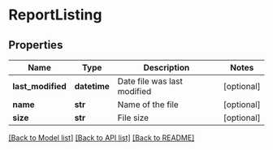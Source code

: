 # ReportListing

## Properties
Name | Type | Description | Notes
------------ | ------------- | ------------- | -------------
**last_modified** | **datetime** | Date file was last modified | [optional] 
**name** | **str** | Name of the file | [optional] 
**size** | **str** | File size | [optional] 

[[Back to Model list]](../README.md#documentation-for-models) [[Back to API list]](../README.md#documentation-for-api-endpoints) [[Back to README]](../README.md)


